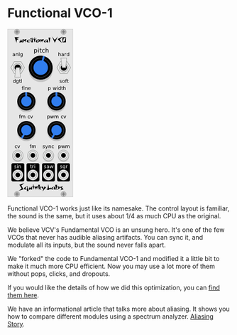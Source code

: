 # Functional VCO-1 <a name="fun"></a>

![Functional image](../docs/functional.png)

Functional VCO-1 works just like its namesake. The control layout is familiar, the sound is the same, but it uses about 1/4 as much CPU as the original.

We believe VCV's Fundamental VCO is an unsung hero. It's one of the few VCOs that never has audible aliasing artifacts. You can sync it, and modulate all its inputs, but the sound never falls apart.

We "forked" the code to Fundamental VCO-1 and modified it a little bit to make it much more CPU efficient. Now you may use a lot more of them without pops, clicks, and dropouts.

If you would like the details of how we did this optimization, you can [find them here](../docs/vco-optimization.md).

We have an informational article that talks more about aliasing. It shows you how to compare different modules using a spectrum analyzer. [Aliasing Story](./aliasing.md).
